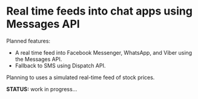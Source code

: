 # Real time feeds into chat apps using Messages API

Planned features:

* A real time feed into Facebook Messenger, WhatsApp, and Viber using the Messages API.
* Fallback to SMS using Dispatch API.

Planning to uses a simulated real-time feed of stock prices. 

**STATUS:** work in progress...

